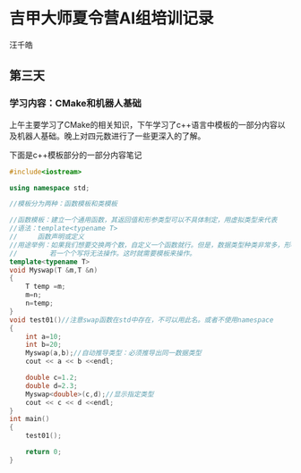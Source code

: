 # 吉甲大师夏令营AI组培训记录

汪千皓
## 第三天
### 学习内容：CMake和机器人基础

上午主要学习了CMake的相关知识，下午学习了c++语言中模板的一部分内容以及机器人基础。晚上对四元数进行了一些更深入的了解。

下面是c++模板部分的一部分内容笔记
```cpp
#include<iostream>

using namespace std;

//模板分为两种：函数模板和类模板

//函数模板：建立一个通用函数，其返回值和形参类型可以不具体制定，用虚拟类型来代表
//语法：template<typename T>
//     函数声明或定义
//用途举例：如果我们想要交换两个数，自定义一个函数就行。但是，数据类型种类非常多，形参的类型也变得很多。
//        若一个个写将无法操作。这时就需要模板来操作。
template<typename T>
void Myswap(T &m,T &n)
{
    T temp =m;
    m=n;
    n=temp;
}
void test01()//注意swap函数在std中存在，不可以用此名。或者不使用namespace
{
    int a=10;
    int b=20;
    Myswap(a,b);//自动推导类型：必须推导出同一数据类型
    cout << a << b <<endl;

    double c=1.2;
    double d=2.3;
    Myswap<double>(c,d);//显示指定类型
    cout << c << d <<endl;
}
int main()
{
    test01();

    return 0;
}
```

